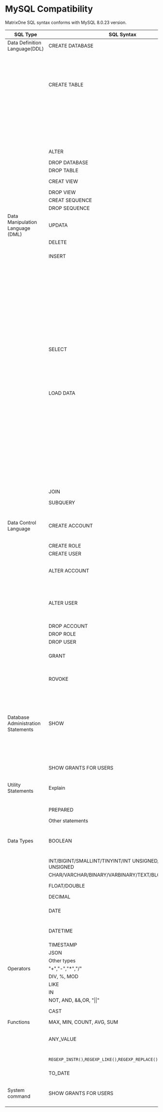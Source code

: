 # **MySQL Compatibility**

MatrixOne SQL syntax conforms with MySQL 8.0.23 version.

|  SQL Type   | SQL Syntax  |  Compability with MySQL8.0.23   |
|  ----  | ----  |  ----  |
| Data Definition Language(DDL)  | CREATE DATABASE | A database with Chinese name is not supported. |
|   |   | Names with Latins support limitedly.  |
|   |   | `CHARSET`, `COLLATE`, `ENCRYPTION` can be used but don't work. |
|   |  CREATE TABLE | Partition tables are not supported.  |
|   |   | Create table .. as clause is not supported now. |
|   |   | All column level constraints are not supported now. |
|   |   | KEY(column) is not supported yet.|
| | | AUTO_INCREMENT is supported limitedly. The custom starting value is not supported yet.|
|   | ALTER | `ALTER TABLE` is only partially supported  |
|   |DROP DATABASE|Same as MySQL.|
|   |DROP TABLE	| Same as MySQL.|
||CREAT VIEW|The `with check option` clause is not supported yet.|
||DROP VIEW|Same as MySQL.|
||CREAT SEQUENCE|Same as MySQL.|
||DROP SEQUENCE|Same as MySQL.|
| Data Manipulation Language (DML)  |UPDATA|Same as MySQL.|
||DELETE|Same as MySQL.|
||INSERT | LOW_PRIORITY, DELAYED, HIGH_PRIORITY are not supported now.  |
|   |   | INSERT INTO VALUES with function or expression is not supported now. |
|   |   | Batch Insert can be supported up to 160,000 rows.  |
|   |   | DELAYED is not supported now.  |
|   |   | Names with Latins support limitedly.  |
|   |   | The current SQL mode is just like only_full_group_by mode in MySQL.  |
|   | SELECT | Table alias is not supported in GROUP BY.  |
|   |   | Distinct is limitedly supported.  |
|   |   | SELECT...FOR UPDATE clause is not supported now.  |
|   |   | INTO OUTFILE is limitedly support. |
|   | LOAD DATA | csv or jsonline files can be loaded currently.  |
|   |   | The enclosed character should be "".  |
|   |   | `FIELDS TERMINATED BY` should be "," or "|
|   |   | `LINES TERMINATED BY` should be "\n". |
|   |   | `SET` is supported limitedly. Only `SET columns_name=nullif(expr1,expr2)` is supported. |
|   |   | Local key word is not supported now. |
|   |   | `ESCAPED BY` is not supported now. |
||JOIN|Same as MySQL.|
| | SUBQUERY | Non-scalar subquery is supported limitedly. |
| Data Control Language  |CREATE ACCOUNT| MatrixOne creates a cluster account, the syntax is the same as MySQL, and the account resource isolation logic is different from MySQL|
||CREATE ROLE| Same as MySQL.|
||CREATE USER|Same as MySQL.L|
||ALTER ACCOUNT|The syntax is the same as that of MySQL, currently only supports changing passwords and pausing and restoring account operations|
||ALTER USER|Same as MySQL. Currently only account administrators or system administrators are supported to modify user passwords, and only one user's password can be modified at a time.|
||DROP ACCOUNT|Same as MySQL.|
||DROP ROLE|Same as MySQL.|
||DROP USER|Same as MySQL.|
||GRANT|The syntax is the same as that of MySQL, authorization logic is different from MySQL|
||ROVOKE|The syntax is the same as that of MySQL, the logic of revoke permissions is different from MySQL. |
| Database Administration Statements  | SHOW | `SHOW` statement is supported limitedly, currently only supports `SHOW ACCOUNTS`/`SHOW DATABASES`/`SHOW CREATE TABLE`/`SHOW CREATE VIEW`/`SHOW TABLES`/`SHOW INDEX`/`SHOW COLLATION`/`SHOW COLUMNS`/`SHOW FUNCTION STATUS`/`SHOW GRANT`/`SHOW ROLES`/`SHOW SEQUENCE`/`SHOW VARIABLES`/`SHOW NODE LIST` |
||SHOW GRANTS FOR USERS| Only the permissions of directly authorized roles can be seen, and the permissions of inherited roles cannot be displayed|
| Utility Statements  | Explain | The result of explain a SQL is different with MySQL. |
|||`json` output is not supported yet.|
|   | PREPARED | Support `PREPARE`/`EXCUTE`/`DEALLOCATE` |
|   | Other statements | Not supported now.  |
| Data Types | BOOLEAN | Different from MySQL's boolean which is the same as int , MatrixOne's boolean is a new type, its value can only be true or false. |
||INT/BIGINT/SMALLINT/TINYINT/INT UNSIGNED/BIGINT UNSIGNED|Same as MySQL.|
||CHAR/VARCHAR/BINARY/VARBINARY/TEXT/BLOB |Same as MySQL.|
|   | FLOAT/DOUBLE | The precision is a bit different with MySQL.  |
| | DECIMAL | The max precision is 38 digits. |
|   | DATE | Only 'YYYY-MM-DD' and 'YYYYMMDD' formats are supported.  |
|   | DATETIME | Only 'YYYY-MM-DD HH:MM:SS' and 'YYYYMMDD HH:MM:SS' formats are supported.  |
| | TIMESTAMP | Same as MySQL. |
| | JSON | Same as MySQL.  |
|   | Other types | Not supported now.  |
| Operators  | "+","-","*","/"|Same as MySQL.|
||	DIV, %, MOD|Same as MySQL.|
||LIKE|Same as MySQL.|
||IN | Supported for constant lists  |
||NOT, AND, &&,OR, "\|\|" | Same as MySQL.|
|   | CAST | Supported with different conversion rules. |
| Functions |  MAX, MIN, COUNT, AVG, SUM | Same as MySQL. |
||ANY_VALUE | ANY_VALUE is an aggregate function in MatrixOne. Cannot be used in group by or filter condition. |
||`REGEXP_INSTR()`,`REGEXP_LIKE()`,`REGEXP_REPLACE()`,`REGEXP_SUBSTR()`|The third parameter is not supported yet|
||TO_DATE|Only constants are supported for date entries|
|System command|SHOW GRANTS FOR USERS| Only the permissions of directly authorized roles can be displayed. The rights of inherited roles cannot be shown. |
